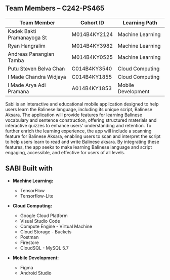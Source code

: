 ## Team Members – C242-PS465
| Team Member                             | Cohort ID        | Learning Path                 |
|------------------------------------|-------------------|----------------------|
| Kadek Bakti Pramanayoga St             | M014B4KY2124  | Machine Learning |
| Ryan Hangralim | M014B4KY3982 | Machine Learning |               |
| Andreas Panangian Tamba    | M014B4KY0525 | Machine Learning |             |
| Putu Steven Belva Chan  | C014B4KY3540 | Cloud Computing   |
| I Made Chandra Widjaya       | C014B4KY1855 | Cloud Computing   |
| I Made Arya Adi Pramana | A014B4KY1853 | Mobile Development |

Sabi is an interactive and educational mobile application designed to help users learn the Balinese language, including its unique script, Balinese Aksara. The application will provide features for learning Balinese vocabulary and sentence construction, offering structured materials and interactive quizzes to enhance users' understanding and retention. To further enrich the learning experience, the app will include a scanning feature for Balinese Aksara, enabling users to scan and interpret the script to help users learn to read and write Balinese aksara. By integrating these features, the app seeks to make learning Balinese language and script engaging, accessible, and effective for users of all levels.

## SABI Built with

- **Machine Learning:**
  - TensorFlow
  - Tensorflow-Lite

- **Cloud Computing:**
  - Google Cloud Platform
  - Visual Studio Code
  - Compute Engine - Virtual Machine
  - Cloud Storage - Buckets
  - Postman
  - Firestore
  - CloudSQL - MySQL 5.7

- **Mobile Development:**
  - Figma
  - Android Studio

